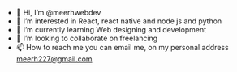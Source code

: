 - 👋 Hi, I’m @meerhwebdev
- 👀 I’m interested in React, react native and node js and python
- 🌱 I’m currently learning Web designing and development 
- 💞️ I’m looking to collaborate on freelancing 
- 📫 How to reach me you can email me, on my personal address meerh227@gmail.com 

<!---
meerhwebdev/meerhwebdev is a ✨ special ✨ repository because its `README.md` (this file) appears on your GitHub profile.
You can click the Preview link to take a look at your changes.
--->
